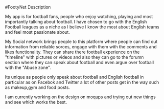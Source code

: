 

#FootyNet Description 

My app is for football fans, people who enjoy watching, playing and most importantly talking about football. I have chosen to go with the English Football leagues as a niche as I believe I know the most about English teams and feel most passionate about. 

My Social network brings people to this platform where people can find out information from reliable sorces, engage with them with the comments and likes functionality. They can share there football experience on the "timeline" with pictures or videos and also they can go to the forumn section where they can speak about football and even argue over football with the "Abuse zone". 

Its unique as people only speak about football and English football in particular as on Facebok and Twitter a lot of other posts get in the way such as makeup,gym and food posts. 

I am currently working on the design on moqups and trying out new things and see which works the best. 